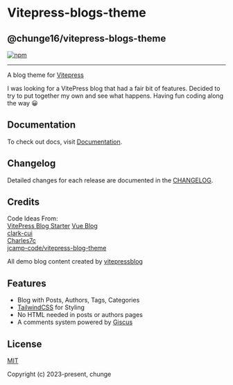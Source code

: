 # Vitepress-blogs-theme

## @chunge16/vitepress-blogs-theme

[![npm](https://img.shields.io/npm/v/@chunge16/vitepress-blogs-theme)](https://www.npmjs.com/package/@chunge16/vitepress-blogs-theme)

---

A blog theme for [Vitepress](https://vitepress.dev/)

I was looking for a VitePress blog that had a fair bit of features. Decided to try to put together my own and see what happens. Having fun coding along the way 😀


## Documentation

To check out docs, visit [Documentation](https://chunge16.github.io/vitepress-blogs-theme/).

## Changelog

Detailed changes for each release are documented in the [CHANGELOG](https://github.com/chunge16/vitepress-blogs-theme/blob/main/CHANGELOG.md).


## Credits

Code Ideas From: \
[VitePress Blog Starter](https://github.com/sfxcode/vitepress-blog-starter)
[Vue Blog](https://github.com/vuejs/blog) \
[clark-cui](https://github.com/clark-cui/vitepress-blog-zaun/) \
[Charles7c](https://github.com/Charles7c/charles7c.github.io/) \
[jcamp-code/vitepress-blog-theme](https://github.com/jcamp-code/vitepress-blog-theme)

All demo blog content created by [vitepressblog](https://vitepressblog.dev)

## Features

- Blog with Posts, Authors, Tags, Categories
- [TailwindCSS](https://tailwindcss.com) for Styling
- No HTML needed in posts or authors pages
- A comments system powered by [Giscus](https://giscus.app/)


## License

[MIT](https://github.com/chunge16/vitepress-blogs-theme/blob/main/LICENSE)

Copyright (c) 2023-present, chunge
